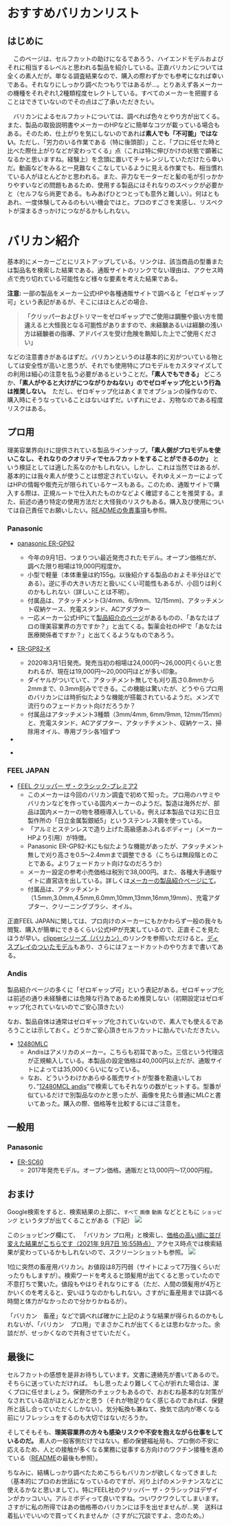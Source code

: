 # おすすめバリカンリスト
## はじめに
　このページは、セルフカットの助けになるであろう、ハイエンドモデルおよびそれに相当するレベルと思われる製品を紹介している。正直バリカンについては全くの素人だが。単なる調査結果なので、購入の際わずかでも参考になれば幸いである。それなりにしっかり調べたつもりではあるが…。とりあえず各メーカーの機種をそれぞれ1,2種類程度セレクトしている。すべてのメーカーを把握することはできていないのでその点はご了承いただきたい。

　バリカンによるセルフカットについては、調べれば色々とやり方が出てくる。また、製品の取扱説明書やメーカーのHPなどに簡単なコツが載っている場合もある。そのため、仕上がりを気にしないのであれば**素人でも「不可能」ではない**。ただし、「労力のいる作業である（特に後頭部）」こと、「プロに任せた時と比べた際仕上がりなどが変わってくる」点（これは特に伸びかけの状態で顕著になるかと思いますね。経験上）を念頭に置いてチャレンジしていただけたら幸いだ。動画などをみると一見難なくこなしているように見える作業でも、相当慣れている人がほとんどかと思われる。また、非力なモーターだと髪の毛が引っかかりやすいなどの問題もあるため、使用する製品にはそれなりのスペックが必要かと（セルフなら尚更である。もみあげひとつとっても意外と難しい）。何はともあれ、一度体験してみるのもいい機会ではと。プロのすごさを実感し、リスペクトが深まるきっかけにつながるかもしれない。
 
# バリカン紹介
基本的にメーカーごとにリストアップしている。リンクは、該当商品の型番または製品名を検索した結果である。通販サイトのリンクでない理由は、アクセス時点で売り切れている可能性など様々な要素を考えた結果である。

**注意:** 一部の製品をメーカー公式HPや各種通販サイトで調べると「ゼロギャップ可」という表記があるが、そこにはほとんどの場合、
>**「クリッパーおよびトリマーをゼロギャップでご使用は調整や扱い方を間違えると大怪我となる可能性がありますので、未経験あるいは経験の浅い方は経験者の指導、アドバイスを受け危険を熟知した上でご使用ください」** 

などの注意書きがあるはずだ。バリカンというのは基本的に刃がついている物としては安全性が高いと思うが、それでも使用特にプロモデルをカスタマイズしての利用は細心の注意を払う必要があるということだ。**「素人でもできる」** どころか、**「素人がやると大けがにつながりかねない」のでゼロギャップ化という行為は推奨しない。**　ただし、ゼロギャップ化はあくまでオプションの操作なので、購入時にそうなっていることはないはずだ。いずれにせよ、刃物なのである程度リスクはある。

## プロ用
理美容業界向けに提供されている製品ラインナップ。**「素人側がプロモデルを使いこなし、それなりのクオリティでセルフカットをすることができるのか」** という検証としては適した系なのかもしれない。しかし、これは当然ではあるが、基本的には我々素人が使うことは想定されていない。それゆえメーカーによってはHPの情報や販売元が限られているケースもある。このため、通販サイトで購入する際は、正規ルートで仕入れたものかなどよく確認することを推奨する。また、前述の通り特定の使用方法だと大怪我のリスクもある。購入及び使用については自己責任でお願いしたい。[READMEの免責事項](./README.md)も参照。

### Panasonic
- [panasonic ER-GP62](https://www.google.com/search?q=ER-GP62&ei=p24zYYWUJO2Tr7wPsaSlsAY&oq=ER-GP62&gs_lcp=Cgdnd3Mtd2l6EANKBAhBGABQAFgAYOcIaABwAHgAgAEAiAEAkgEAmAEAwAEB&sclient=gws-wiz&ved=0ahUKEwjFg9PZsOXyAhXtyYsBHTFSCWYQ4dUDCA4&uact=5)
  - 今年の9月1日、つまりつい最近発売されたモデル。オープン価格だが、調べた限り相場は19,000円程度か。
  - 小型で軽量（本体重量は約155g。以後紹介する製品のおよそ半分ほどである）。逆に手の大きい方だと扱いにくい可能性もあるが、小回りは利くのかもしれない（詳しいことは不明）。
  - 付属品は、アタッチメント(3/4mm、6/9mm、12/15mm)、アタッチメント収納ケース、充電スタンド、ACアダプター
  - 一応メーカー公式HPにて[製品紹介のページ](https://panasonic.jp/mens/pro/products/ER-GP62.html)があるものの、「あなたはプロの理美容業界の方ですか？」と出てくる。製薬会社のHPで「あなたは医療関係者ですか？」と出てくるようなものであろう。

- [ER-GP82-K](https://www.google.com/search?q=ER-GP82-K&oq=ER-GP82-K&aqs=chrome..69i57j69i61j69i60j69i61&sourceid=chrome&ie=UTF-8)
  - 2020年3月1日発売。発売当初の相場は24,000円～26,000円くらいと思われるが、現在は19,000円～20,000円ほどが多い印象。
  - ダイヤルがついていて、アタッチメント無しでも刈り高さ0.8mmから2mmまで、0.3mm刻みでできる。この機能は驚いたが、どうやらプロ用のバリカンには時折似たような機能が搭載されているようだ。メンズで流行りのフェードカット向けだろうか？
  - 付属品はアタッチメント3種類（3mm/4mm, 6mm/9mm, 12mm/15mm）と、充電スタンド、ACアダプター、アタッチチメント、収納ケース、掃除用オイル、専用ブラシ各1個ずつ


- 
- [](url)
### FEEL JAPAN
- [FEEL クリッパー ザ・クラシック-プレミア2](https://www.google.com/search?q=FEEL+%E3%82%AF%E3%83%AA%E3%83%83%E3%83%91%E3%83%BC+%E3%82%B6%E3%83%BB%E3%82%AF%E3%83%A9%E3%82%B7%E3%83%83%E3%82%AF+-+%E3%83%97%E3%83%AC%E3%83%9F%E3%82%A22&oq=FEEL%E3%80%80%E3%82%AF%E3%83%AA%E3%83%83%E3%83%91%E3%83%BC%E3%80%80%E3%82%B6%E3%83%BB%E3%82%AF%E3%83%A9%E3%82%B7%E3%83%83%E3%82%AF++-+%E3%83%97%E3%83%AC%E3%83%9F%E3%82%A22&aqs=chrome.0.69i59.543j0j9&sourceid=chrome&ie=UTF-8)
  - このメーカーは今回のバリカン調査で初めて知った。プロ用のハサミやバリカンなどを作っている国内メーカーのようだ。製造は海外だが、部品は国内メーカーの物を積極導入している。例えば本製品では刃に日立製作所の「日立金属製銀紙5」というステンレス鋼を使っている。
  - 「アルミとステンレスで造り上げた高級感あふれるボディー」（メーカーHPより引用）が特徴。
  - Panasonic ER-GP82-Kにも似たような機能があったが、アタッチメント無しで刈り高さを0.5〜2.4mmまで調整できる（こちらは無段階とのことである。よりフェードカット向けなのだろうか）
  - メーカー設定の参考小売価格は税別で38,000円。また、各種大手通販サイトに直営店を出している。詳しくは[メーカーの製品紹介ページにて](https://www.feelscissors.jp/clipper-premier)。
  - 付属品は、アタッチメント（1.5mm,3.0mm,4.5mm,6.0mm,10mm,13mm,16mm,19mm）、充電アダプター、クリーニングブラシ、オイル。
 
 正直FEEL JAPANに関しては、プロ向けのメーカーにもかかわらず一般の我々も閲覧、購入が簡単にできるくらい公式HPが充実しているので、正直そこを見たほうが早い。[clipperシリーズ（バリカン）](https://www.feelscissors.jp/clipper)のリンクを参照いただけると。[ディスプレイのついたモデル](https://www.feelscissors.jp/clipper-p28)もあり、さらにはフェードカットのやり方まで書いてある。
 
### Andis
製品紹介ページの多くに「ゼロギャップ可」という表記がある。ゼロギャップ化は前述の通り未経験者には危険な行為であるため推奨しない（初期設定はゼロギャップ化されていないのでご安心頂きたい）

なお、製品自体は通常はゼロギャップ化されていないので、素人でも使えるであろうことは示しておく。どうかご安心頂きセルフカットに励んでいただきたい。
- [12480MLC](https://www.google.com/search?q=12480MLC&oq=12&aqs=chrome.0.69i59l3j69i57j69i60l3j69i61.2395j0j9&sourceid=chrome&ie=UTF-8)
  - Andisはアメリカのメーカー。こちらも初耳であった。三信という代理店が正規輸入している。本製品の設定価格は40,000円以上だが、通販サイトによっては35,000くらいになっている。
  - なお、どういうわけかあらゆる販売サイトが型番を勘違いしており、”[12480MCL andis](https://www.google.com/search?q=12480MCL+andis&oq=12480MCL+andis&aqs=chrome..69i57j35i39j69i61l3.7857j0j9&sourceid=chrome&ie=UTF-8)”で検索してもそれなりの数がヒットする。型番が似ているだけで別製品なのかと思ったが、画像を見たら普通にMLCと書いてあった。購入の際、価格等を比較するにはご注意を。

## 一般用
### Panasonic
- [ER-SC60](https://www.google.com/search?q=ER-SC60-S&oq=ER-SC60-S&aqs=chrome..69i57j69i61l3&sourceid=chrome&ie=UTF-8)
  - 2017年発売モデル。オープン価格。通販だと13,000円～17,000円程。

## おまけ
Google検索をすると、検索結果の上部に、`すべて` `画像` `動画` などとともに `ショッピング` というタブが出てくることがある（下記）
![](./google_search.png)

このショッピング欄にて、
「バリカン プロ用」と検索し、[価格の高い順に並び変えた結果がこちらです（2021年 9月7日 16:55時点）](https://www.google.com/search?q=%E3%83%90%E3%83%AA%E3%82%AB%E3%83%B3%E3%80%80%E3%83%97%E3%83%AD%E7%94%A8&biw=1280&bih=587&tbm=shop&sxsrf=AOaemvIr4h-5ilNcLEje5DsNxnhjQ1iDHg:1630999088767&tbs=p_ord:pd&ei=MBI3YbCfLoyb-Aaak57oBA&ved=0ahUKEwiw98GKqezyAhWMDd4KHZqJB00Quw0IngYoAg)
アクセス時点では検索結果が変わっているかもしれないので、スクリーンショットも参照。
![](./Most_expensive_BARIKAN_inGoogle.png)

1位に突然の畜産用バリカン。お値段は8万円弱（サイトによって7万強くらいだったりもしますが）。検索ワードを考えると頭髪用が出てくると思っていたので不意打ちで驚いた。値段もやはりそれなりにする（ただ、人間の頭髪用が4万とかいくのを考えると、安いほうなのかもしれない。さすがに畜産用までは調べる時間と体力がなかったので分かりかねるが）。

「バリカン　畜産」などで調べれば確かに上記のような結果が得られるのかもしれないが、「バリカン　プロ用」でまさかこれが出てくるとは思わなかった。余談だが、せっかくなので共有させていただく。

## 最後に
セルフカットの感想を是非お待ちしています。文書に連絡先が書いてあるので。そちらに送っていただければ。
もし思ったより難しくて心が折れた場合は、潔くプロに任せましょう。保健所のチェックもあるので、おおむね基本的な対策がなされている店がほとんどかと思う（それが物足りなく感じるのであれば、保健所と話し合っていただくしかない）。気分転換も兼ねて、換気で店内が寒くなる前にリフレッシュをするのも大切ではないだろうか。

そしてそもそも、**理美容業界の方々も感染リスクや不安を抱えながら仕事をしているのだ。** 素人の一般客側だけではない。都の保健福祉局も、プロ側の不安に応えるため、人との接触が多くなる業務に従事する方向けのワクチン接種を進めている（[README](./README.md)の最後も参照）。

ちなみに、結構しっかり調べたためこちらもバリカンが欲しくなってきました（基本的にプロのお世話になっているのですが、刈り上げのメンテナンスなどに使えるかなと思いまして）。特にFEEL社のクリッパー ザ・クラシックはデザインがカッコいい。アルミボディって良いですね。ついワクワクしてしまいます。さすがに私の所得ではあの価格帯のバリカンには手を出せませんが…笑　送料は着払いでいいので買ってくれませんか（さすがに冗談ですよ、念のため。）

